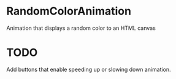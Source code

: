 # RandomColorAnimation
Animation that displays a random color to an HTML canvas 

# TODO
Add buttons that enable speeding up or slowing down animation.
